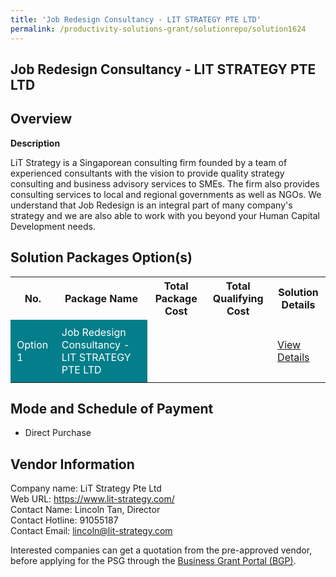```yaml
---
title: 'Job Redesign Consultancy - LIT STRATEGY PTE LTD'
permalink: /productivity-solutions-grant/solutionrepo/solution1624
---
```


## Job Redesign Consultancy - LIT STRATEGY PTE LTD

## Overview

**Description**

LiT Strategy is a Singaporean consulting firm founded by a team of experienced consultants with the vision to provide quality strategy consulting and business advisory services to SMEs. The firm also provides consulting services to local and regional governments as well as NGOs. We understand that Job Redesign is an integral part of many company's strategy and we are also able to work with you beyond your Human Capital Development needs.

## Solution Packages Option(s)

<table>
<tr>
<th><b>No.</b></th>
<th><b>Package Name</b></th>
<th><b>Total Package Cost</b></th>
<th><b>Total Qualifying Cost</b></th>
<th><b>Solution Details</b></th>
</tr>
<tr>
<td style='padding: 10px; background-color: #037E8A; color: #FFFFFF;'>Option 1</td>
<td style='padding: 10px; background-color: #037E8A; color: #FFFFFF;'>Job Redesign Consultancy - LIT STRATEGY PTE LTD</td>
<td style='padding: 10px;'> </td>
<td style='padding: 10px;'> </td>
<td style='padding: 10px;'><a href='/images/psg/CaseStudiesbyLiTStrategy.pdf' target='_blank'>View Details</a></td>
</tr>
</table>

## Mode and Schedule of Payment

 - Direct Purchase

## Vendor Information

 Company name: LiT Strategy Pte Ltd<br>Web URL: https://www.lit-strategy.com/<br>Contact Name: Lincoln Tan, Director<br>Contact Hotline: 91055187<br>Contact Email: lincoln@lit-strategy.com

Interested companies can get a quotation from the pre-approved vendor, before applying for the PSG through the <a href='https://www.businessgrants.gov.sg/' target='_blank' rel='noopener'>Business Grant Portal (BGP)</a>.

<script src="/jquery/resize-tables.js"></script>
